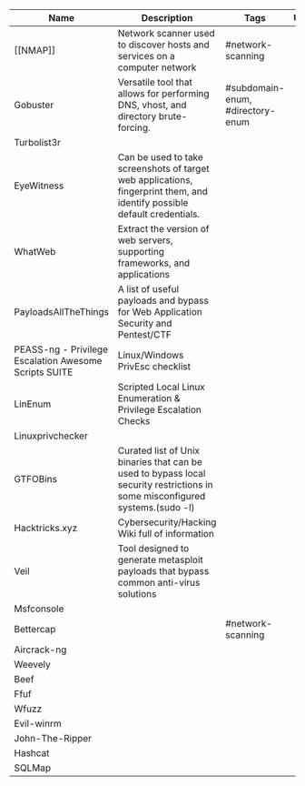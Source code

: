 
| **Name**                                              | **Description**                                                                                                              | Tags                             | Usage |
| ----------------------------------------------------- | ---------------------------------------------------------------------------------------------------------------------------- | -------------------------------- | ----- |
| [[NMAP]]                                              | Network scanner used to discover hosts and services on a computer network                                                    | #network-scanning                |       |
| Gobuster                                              | Versatile tool that allows for performing DNS, vhost, and directory brute-forcing.                                           | #subdomain-enum, #directory-enum |       |
| Turbolist3r                                           |                                                                                                                              |                                  |       |
| EyeWitness                                            | Can be used to take screenshots of target web applications, fingerprint them, and identify possible default credentials.     |                                  |       |
| WhatWeb                                               | Extract the version of web servers, supporting frameworks, and applications                                                  |                                  |       |
| PayloadsAllTheThings                                  | A list of useful payloads and bypass for Web Application Security and Pentest/CTF                                            |                                  |       |
| PEASS-ng - Privilege Escalation Awesome Scripts SUITE | Linux/Windows PrivEsc checklist                                                                                              |                                  |       |
| LinEnum                                               | Scripted Local Linux Enumeration & Privilege Escalation Checks                                                               |                                  |       |
| Linuxprivchecker                                      |                                                                                                                              |                                  |       |
| GTFOBins                                              | Curated list of Unix binaries that can be used to bypass local security restrictions in some misconfigured systems.(sudo -l) |                                  |       |
| Hacktricks.xyz                                        | Cybersecurity/Hacking Wiki full of information                                                                               |                                  |       |
| Veil                                                  | Tool designed to generate metasploit payloads that bypass common anti-virus solutions                                        |                                  |       |
| Msfconsole                                            |                                                                                                                              |                                  |       |
| Bettercap                                             |                                                                                                                              | #network-scanning                |       |
| Aircrack-ng                                           |                                                                                                                              |                                  |       |
| Weevely                                               |                                                                                                                              |                                  |       |
| Beef                                                  |                                                                                                                              |                                  |       |
| Ffuf                                                  |                                                                                                                              |                                  |       |
| Wfuzz                                                 |                                                                                                                              |                                  |       |
| Evil-winrm                                            |                                                                                                                              |                                  |       |
| John-The-Ripper                                       |                                                                                                                              |                                  |       |
| Hashcat                                               |                                                                                                                              |                                  |       |
| SQLMap                                                |                                                                                                                              |                                  |       |

